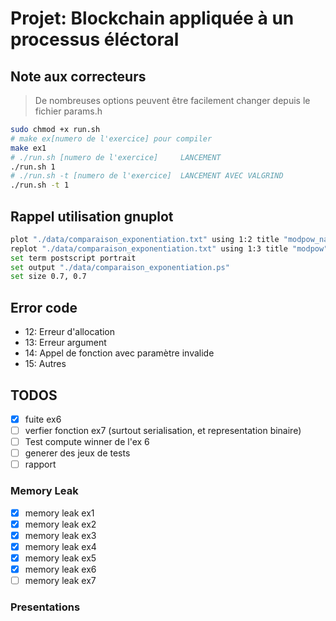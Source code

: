 # Projet: Blockchain appliquée à un processus éléctoral

## Note aux correcteurs

> De nombreuses options peuvent être facilement changer depuis le fichier params.h

```bash
sudo chmod +x run.sh
# make ex[numero de l'exercice] pour compiler 
make ex1
# ./run.sh [numero de l'exercice]     LANCEMENT
./run.sh 1
# ./run.sh -t [numero de l'exercice]  LANCEMENT AVEC VALGRIND
./run.sh -t 1
```

## Rappel utilisation gnuplot

```bash
plot "./data/comparaison_exponentiation.txt" using 1:2 title "modpow_naive" with lines
replot "./data/comparaison_exponentiation.txt" using 1:3 title "modpow" with lines
set term postscript portrait
set output "./data/comparaison_exponentiation.ps"
set size 0.7, 0.7
```

## Error code

- 12: Erreur d'allocation
- 13: Erreur argument
- 14: Appel de fonction avec paramètre invalide
- 15: Autres

## TODOS

- [x] fuite ex6
- [ ] verfier fonction ex7 (surtout serialisation, et representation binaire)
- [ ] Test compute winner de l'ex 6
- [ ] generer des jeux de tests
- [ ] rapport

### Memory Leak

- [x] memory leak ex1
- [x] memory leak ex2
- [x] memory leak ex3
- [x] memory leak ex4
- [x] memory leak ex5
- [x] memory leak ex6
- [ ] memory leak ex7

### Presentations
